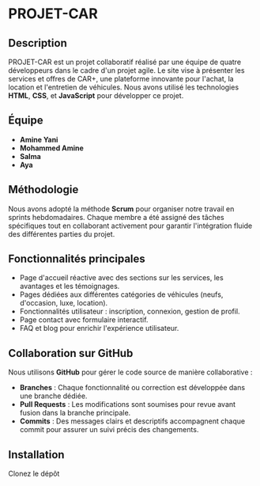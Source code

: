 # PROJET-CAR

## Description
PROJET-CAR est un projet collaboratif réalisé par une équipe de quatre développeurs dans le cadre d'un projet agile. Le site vise à présenter les services et offres de CAR+, une plateforme innovante pour l'achat, la location et l'entretien de véhicules. Nous avons utilisé les technologies **HTML**, **CSS**, et **JavaScript** pour développer ce projet.

## Équipe
- **Amine Yani** 
- **Mohammed Amine** 
- **Salma** 
- **Aya** 

## Méthodologie
Nous avons adopté la méthode **Scrum** pour organiser notre travail en sprints hebdomadaires. Chaque membre a été assigné des tâches spécifiques tout en collaborant activement pour garantir l'intégration fluide des différentes parties du projet.

## Fonctionnalités principales
- Page d'accueil réactive avec des sections sur les services, les avantages et les témoignages.
- Pages dédiées aux différentes catégories de véhicules (neufs, d'occasion, luxe, location).
- Fonctionnalités utilisateur : inscription, connexion, gestion de profil.
- Page contact avec formulaire interactif.
- FAQ et blog pour enrichir l'expérience utilisateur.

## Collaboration sur GitHub
Nous utilisons **GitHub** pour gérer le code source de manière collaborative :
- **Branches** : Chaque fonctionnalité ou correction est développée dans une branche dédiée.
- **Pull Requests** : Les modifications sont soumises pour revue avant fusion dans la branche principale.
- **Commits** : Des messages clairs et descriptifs accompagnent chaque commit pour assurer un suivi précis des changements.

## Installation
 Clonez le dépôt 
